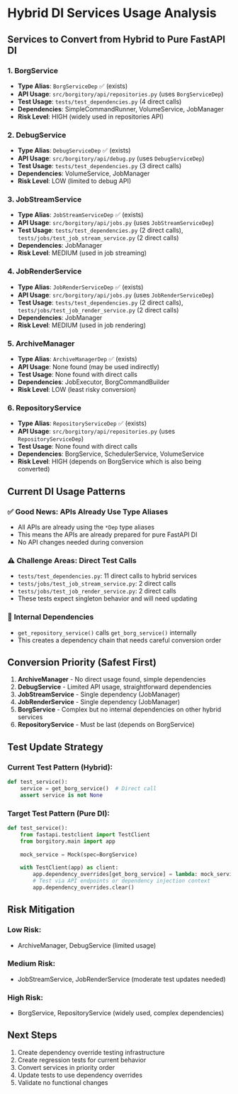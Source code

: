 # Hybrid DI Services Usage Analysis

## Services to Convert from Hybrid to Pure FastAPI DI

### 1. **BorgService**
- **Type Alias**: `BorgServiceDep` ✅ (exists)
- **API Usage**: `src/borgitory/api/repositories.py` (uses `BorgServiceDep`)
- **Test Usage**: `tests/test_dependencies.py` (4 direct calls)
- **Dependencies**: SimpleCommandRunner, VolumeService, JobManager
- **Risk Level**: HIGH (widely used in repositories API)

### 2. **DebugService** 
- **Type Alias**: `DebugServiceDep` ✅ (exists)
- **API Usage**: `src/borgitory/api/debug.py` (uses `DebugServiceDep`)
- **Test Usage**: `tests/test_dependencies.py` (3 direct calls)
- **Dependencies**: VolumeService, JobManager
- **Risk Level**: LOW (limited to debug API)

### 3. **JobStreamService**
- **Type Alias**: `JobStreamServiceDep` ✅ (exists)
- **API Usage**: `src/borgitory/api/jobs.py` (uses `JobStreamServiceDep`)
- **Test Usage**: `tests/test_dependencies.py` (2 direct calls), `tests/jobs/test_job_stream_service.py` (2 direct calls)
- **Dependencies**: JobManager
- **Risk Level**: MEDIUM (used in job streaming)

### 4. **JobRenderService**
- **Type Alias**: `JobRenderServiceDep` ✅ (exists)  
- **API Usage**: `src/borgitory/api/jobs.py` (uses `JobRenderServiceDep`)
- **Test Usage**: `tests/test_dependencies.py` (2 direct calls), `tests/jobs/test_job_render_service.py` (2 direct calls)
- **Dependencies**: JobManager
- **Risk Level**: MEDIUM (used in job rendering)

### 5. **ArchiveManager**
- **Type Alias**: `ArchiveManagerDep` ✅ (exists)
- **API Usage**: None found (may be used indirectly)
- **Test Usage**: None found with direct calls
- **Dependencies**: JobExecutor, BorgCommandBuilder
- **Risk Level**: LOW (least risky conversion)

### 6. **RepositoryService**
- **Type Alias**: `RepositoryServiceDep` ✅ (exists)
- **API Usage**: `src/borgitory/api/repositories.py` (uses `RepositoryServiceDep`)
- **Test Usage**: None found with direct calls
- **Dependencies**: BorgService, SchedulerService, VolumeService
- **Risk Level**: HIGH (depends on BorgService which is also being converted)

## Current DI Usage Patterns

### ✅ **Good News**: APIs Already Use Type Aliases
- All APIs are already using the `*Dep` type aliases
- This means the APIs are already prepared for pure FastAPI DI
- No API changes needed during conversion

### ⚠️ **Challenge Areas**: Direct Test Calls
- `tests/test_dependencies.py`: 11 direct calls to hybrid services
- `tests/jobs/test_job_stream_service.py`: 2 direct calls  
- `tests/jobs/test_job_render_service.py`: 2 direct calls
- These tests expect singleton behavior and will need updating

### 🔧 **Internal Dependencies**
- `get_repository_service()` calls `get_borg_service()` internally
- This creates a dependency chain that needs careful conversion order

## Conversion Priority (Safest First)

1. **ArchiveManager** - No direct usage found, simple dependencies
2. **DebugService** - Limited API usage, straightforward dependencies
3. **JobStreamService** - Single dependency (JobManager)
4. **JobRenderService** - Single dependency (JobManager)  
5. **BorgService** - Complex but no internal dependencies on other hybrid services
6. **RepositoryService** - Must be last (depends on BorgService)

## Test Update Strategy

### Current Test Pattern (Hybrid):
```python
def test_service():
    service = get_borg_service()  # Direct call
    assert service is not None
```

### Target Test Pattern (Pure DI):
```python
def test_service():
    from fastapi.testclient import TestClient
    from borgitory.main import app
    
    mock_service = Mock(spec=BorgService)
    
    with TestClient(app) as client:
        app.dependency_overrides[get_borg_service] = lambda: mock_service
        # Test via API endpoints or dependency injection context
        app.dependency_overrides.clear()
```

## Risk Mitigation

### Low Risk:
- ArchiveManager, DebugService (limited usage)

### Medium Risk: 
- JobStreamService, JobRenderService (moderate test updates needed)

### High Risk:
- BorgService, RepositoryService (widely used, complex dependencies)

## Next Steps

1. Create dependency override testing infrastructure
2. Create regression tests for current behavior  
3. Convert services in priority order
4. Update tests to use dependency overrides
5. Validate no functional changes
